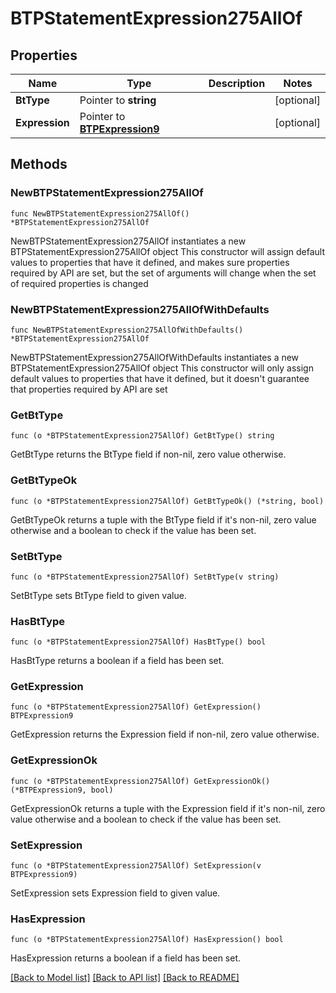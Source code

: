 # BTPStatementExpression275AllOf

## Properties

Name | Type | Description | Notes
------------ | ------------- | ------------- | -------------
**BtType** | Pointer to **string** |  | [optional] 
**Expression** | Pointer to [**BTPExpression9**](BTPExpression-9.md) |  | [optional] 

## Methods

### NewBTPStatementExpression275AllOf

`func NewBTPStatementExpression275AllOf() *BTPStatementExpression275AllOf`

NewBTPStatementExpression275AllOf instantiates a new BTPStatementExpression275AllOf object
This constructor will assign default values to properties that have it defined,
and makes sure properties required by API are set, but the set of arguments
will change when the set of required properties is changed

### NewBTPStatementExpression275AllOfWithDefaults

`func NewBTPStatementExpression275AllOfWithDefaults() *BTPStatementExpression275AllOf`

NewBTPStatementExpression275AllOfWithDefaults instantiates a new BTPStatementExpression275AllOf object
This constructor will only assign default values to properties that have it defined,
but it doesn't guarantee that properties required by API are set

### GetBtType

`func (o *BTPStatementExpression275AllOf) GetBtType() string`

GetBtType returns the BtType field if non-nil, zero value otherwise.

### GetBtTypeOk

`func (o *BTPStatementExpression275AllOf) GetBtTypeOk() (*string, bool)`

GetBtTypeOk returns a tuple with the BtType field if it's non-nil, zero value otherwise
and a boolean to check if the value has been set.

### SetBtType

`func (o *BTPStatementExpression275AllOf) SetBtType(v string)`

SetBtType sets BtType field to given value.

### HasBtType

`func (o *BTPStatementExpression275AllOf) HasBtType() bool`

HasBtType returns a boolean if a field has been set.

### GetExpression

`func (o *BTPStatementExpression275AllOf) GetExpression() BTPExpression9`

GetExpression returns the Expression field if non-nil, zero value otherwise.

### GetExpressionOk

`func (o *BTPStatementExpression275AllOf) GetExpressionOk() (*BTPExpression9, bool)`

GetExpressionOk returns a tuple with the Expression field if it's non-nil, zero value otherwise
and a boolean to check if the value has been set.

### SetExpression

`func (o *BTPStatementExpression275AllOf) SetExpression(v BTPExpression9)`

SetExpression sets Expression field to given value.

### HasExpression

`func (o *BTPStatementExpression275AllOf) HasExpression() bool`

HasExpression returns a boolean if a field has been set.


[[Back to Model list]](../README.md#documentation-for-models) [[Back to API list]](../README.md#documentation-for-api-endpoints) [[Back to README]](../README.md)


